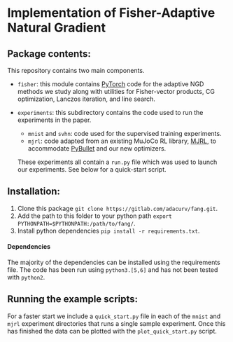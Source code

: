 # Implementation of Fisher-Adaptive Natural Gradient

## Package contents:

This repository contains two main components.

  * `fisher`: this module contains [PyTorch](https://pytorch.org) code for the adaptive NGD methods we study along with utilities for Fisher-vector products, CG optimization, Lanczos iteration, and line search.
  * `experiments`: this subdirectory contains the code used to run the experiments in the paper.
    * `mnist` and `svhn`: code used for the supervised training experiments.
    * `mjrl`: code adapted from an existing MuJoCo RL library, [MJRL](https://github.com/aravindr93/mjrl), to accommodate [PyBullet](https://pybullet.org/wordpress/) and our new optimizers.

    These experiments all contain a `run.py` file which was used to launch our experiments. See below for a quick-start script.


## Installation:

  1. Clone this package `git clone https://gitlab.com/adacurv/fang.git`.
  2. Add the path to this folder to your python path `export PYTHONPATH=$PYTHONPATH:/path/to/fang/`.
  3. Install python dependencies `pip install -r requirements.txt`.

#### Dependencies

The majority of the dependencies can be installed using the requirements file.
The code has been run using `python3.[5,6]` and has not been tested with `python2`.

## Running the example scripts:

For a faster start we include a `quick_start.py` file in each of the `mnist` and `mjrl` experiment directories that runs a single sample experiment.
Once this has finished the data can be plotted with the `plot_quick_start.py` script.

<!-- ## In-progress updates:

There is a branch named `experimental` that has some in-progress extensions. These changes include:
  * **A parallel, randomized line search**. The existing code uses a randomized search by default but does so sequentially. This improves computation time by ~W%.
  * **An approximate, parallel CG optimization**. Using the fact that random vectors are approximately orthogonal in high dimensions (and that at each step we care only for an *approximate* solution) we are able to parallelize the Fisher-vector products required by CG resulting in approximately ~X% speedup.
  * **Amortization of the cost of shrinkage over multiple time steps**. The shrinkage estimator adds overhead to each update step while computing eigenvalues. We find computing this factor once every 10 or 20 updates is sufficient. ~Y%.

Combined, these three improvements result in a Z% improvement in runtime. -->
